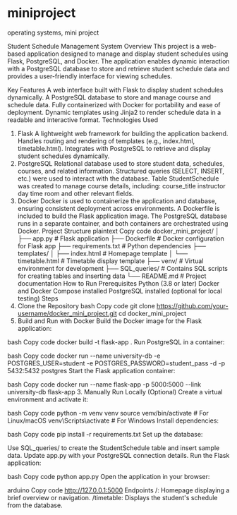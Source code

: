 # miniproject
operating systems, mini project


Student Schedule Management System
Overview
This project is a web-based application designed to manage and display student schedules using Flask, PostgreSQL, and Docker. The application enables dynamic interaction with a PostgreSQL database to store and retrieve student schedule data and provides a user-friendly interface for viewing schedules.

Key Features
A web interface built with Flask to display student schedules dynamically.
A PostgreSQL database to store and manage course and schedule data.
Fully containerized with Docker for portability and ease of deployment.
Dynamic templates using Jinja2 to render schedule data in a readable and interactive format.
Technologies Used
1. Flask
A lightweight web framework for building the application backend.
Handles routing and rendering of templates (e.g., index.html, timetable.html).
Integrates with PostgreSQL to retrieve and display student schedules dynamically.
2. PostgreSQL
Relational database used to store student data, schedules, courses, and related information.
Structured queries (SELECT, INSERT, etc.) were used to interact with the database.
Table StudentSchedule was created to manage course details, including:
course_title
instructor
day
time
room and other relevant fields.
3. Docker
Docker is used to containerize the application and database, ensuring consistent deployment across environments.
A Dockerfile is included to build the Flask application image.
The PostgreSQL database runs in a separate container, and both containers are orchestrated using Docker.
Project Structure
plaintext
Copy code
docker_mini_project/
│
├── app.py                 # Flask application
├── Dockerfile             # Docker configuration for Flask app
├── requirements.txt       # Python dependencies
├── templates/
│   ├── index.html         # Homepage template
│   └── timetable.html     # Timetable display template
├── venv/                  # Virtual environment for development
├── SQL_queries/           # Contains SQL scripts for creating tables and inserting data
└── README.md              # Project documentation
How to Run
Prerequisites
Python (3.8 or later)
Docker and Docker Compose installed
PostgreSQL installed (optional for local testing)
Steps
1. Clone the Repository
bash
Copy code
git clone https://github.com/your-username/docker_mini_project.git
cd docker_mini_project
2. Build and Run with Docker
Build the Docker image for the Flask application:

bash
Copy code
docker build -t flask-app .
Run PostgreSQL in a container:

bash
Copy code
docker run --name university-db -e POSTGRES_USER=student -e POSTGRES_PASSWORD=student_pass -d -p 5432:5432 postgres
Start the Flask application container:

bash
Copy code
docker run --name flask-app -p 5000:5000 --link university-db flask-app
3. Manually Run Locally (Optional)
Create a virtual environment and activate it:

bash
Copy code
python -m venv venv
source venv/bin/activate  # For Linux/macOS
venv\Scripts\activate     # For Windows
Install dependencies:

bash
Copy code
pip install -r requirements.txt
Set up the database:

Use SQL_queries/ to create the StudentSchedule table and insert sample data.
Update app.py with your PostgreSQL connection details.
Run the Flask application:

bash
Copy code
python app.py
Open the application in your browser:

arduino
Copy code
http://127.0.0.1:5000
Endpoints
/: Homepage displaying a brief overview or navigation.
/timetable: Displays the student's schedule from the database.
